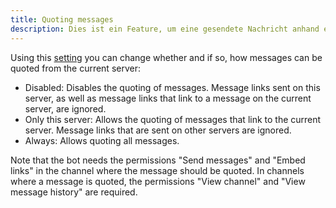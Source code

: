 ```yaml
---
title: Quoting messages
description: Dies ist ein Feature, um eine gesendete Nachricht anhand eines Links zu zitieren.
---
```


Using this [setting](https://tomatenkuchen.com/dashboard/settings#quoteDiscordLink) you can change whether and if so, how messages can be quoted from the current server:

- Disabled: Disables the quoting of messages. Message links sent on this server, as well as message links that link to a message on the current server, are ignored.
- Only this server: Allows the quoting of messages that link to the current server. Message links that are sent on other servers are ignored.
- Always: Allows quoting all messages.

Note that the bot needs the permissions "Send messages" and "Embed links" in the channel where the message should be quoted.
In channels where a message is quoted, the permissions "View channel" and "View message history" are required.
